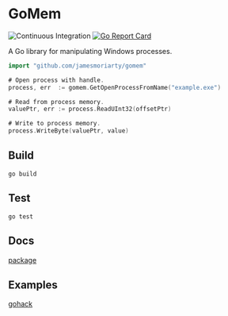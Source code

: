 # GoMem

![Continuous Integration](https://github.com/jamesmoriarty/gomem/workflows/Continuous%20Integration/badge.svg?branch=master) [![Go Report Card](https://goreportcard.com/badge/github.com/jamesmoriarty/gomem)](https://goreportcard.com/report/github.com/jamesmoriarty/gomem)

A Go library for manipulating Windows processes.

```go
import "github.com/jamesmoriarty/gomem"

# Open process with handle.
process, err  := gomem.GetOpenProcessFromName("example.exe")

# Read from process memory.
valuePtr, err := process.ReadUInt32(offsetPtr)

# Write to process memory.
process.WriteByte(valuePtr, value)
```

## Build

```
go build
```

## Test

```
go test
```

## Docs

[package](https://pkg.go.dev/github.com/jamesmoriarty/gomem)

## Examples

[gohack](https://github.com/jamesmoriarty/gohack)
